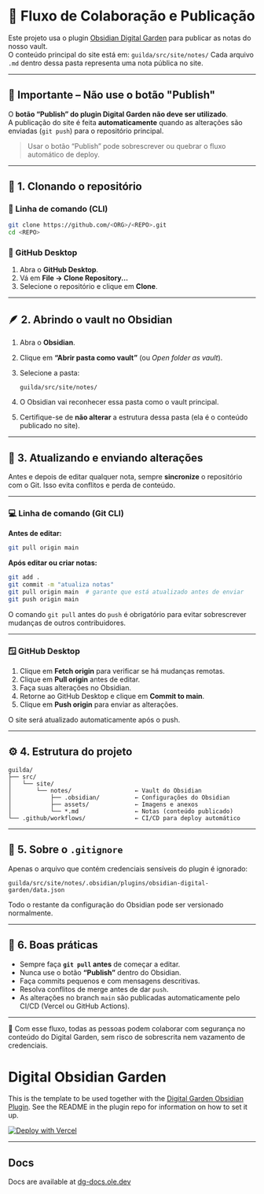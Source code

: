 # 🌱 Fluxo de Colaboração e Publicação

Este projeto usa o plugin [Obsidian Digital Garden](https://github.com/oleeskild/obsidian-digital-garden) para publicar as notas do nosso vault.  
O conteúdo principal do site está em: `guilda/src/site/notes/`
Cada arquivo `.md` dentro dessa pasta representa uma nota pública no site.

---

## 🚫 Importante – Não use o botão "Publish"

O **botão “Publish” do plugin Digital Garden** **não deve ser utilizado**.  
A publicação do site é feita **automaticamente** quando as alterações são enviadas (`git push`) para o repositório principal.  

> Usar o botão “Publish” pode sobrescrever ou quebrar o fluxo automático de deploy.

---

## 🧭 1. Clonando o repositório

### 🔹 Linha de comando (CLI)
```bash
git clone https://github.com/<ORG>/<REPO>.git
cd <REPO>
````

### 🔹 GitHub Desktop

1. Abra o **GitHub Desktop**.
2. Vá em **File → Clone Repository...**
3. Selecione o repositório e clique em **Clone**.

---

## 🪶 2. Abrindo o vault no Obsidian

1. Abra o **Obsidian**.
2. Clique em **“Abrir pasta como vault”** (ou *Open folder as vault*).
3. Selecione a pasta:

   ```
   guilda/src/site/notes/
   ```
4. O Obsidian vai reconhecer essa pasta como o vault principal.
5. Certifique-se de **não alterar** a estrutura dessa pasta (ela é o conteúdo publicado no site).

---

## 🔄 3. Atualizando e enviando alterações

Antes e depois de editar qualquer nota, sempre **sincronize** o repositório com o Git.
Isso evita conflitos e perda de conteúdo.

---

### 💻 Linha de comando (Git CLI)

**Antes de editar:**

```bash
git pull origin main
```

**Após editar ou criar notas:**

```bash
git add .
git commit -m "atualiza notas"
git pull origin main  # garante que está atualizado antes de enviar
git push origin main
```

O comando `git pull` antes do `push` é obrigatório para evitar sobrescrever mudanças de outros contribuidores.

---

### 🪟 GitHub Desktop

1. Clique em **Fetch origin** para verificar se há mudanças remotas.
2. Clique em **Pull origin** antes de editar.
3. Faça suas alterações no Obsidian.
4. Retorne ao GitHub Desktop e clique em **Commit to main**.
5. Clique em **Push origin** para enviar as alterações.

O site será atualizado automaticamente após o push.

---

## ⚙️ 4. Estrutura do projeto

```
guilda/
├── src/
│   └── site/
│       └── notes/                  ← Vault do Obsidian
│           ├── .obsidian/          ← Configurações do Obsidian
│           ├── assets/             ← Imagens e anexos
│           └── *.md                ← Notas (conteúdo publicado)
└── .github/workflows/              ← CI/CD para deploy automático
```

---

## 🧱 5. Sobre o `.gitignore`

Apenas o arquivo que contém credenciais sensíveis do plugin é ignorado:

```gitignore
guilda/src/site/notes/.obsidian/plugins/obsidian-digital-garden/data.json
```

Todo o restante da configuração do Obsidian pode ser versionado normalmente.

---

## 💬 6. Boas práticas

* Sempre faça **`git pull` antes** de começar a editar.
* Nunca use o botão **“Publish”** dentro do Obsidian.
* Faça commits pequenos e com mensagens descritivas.
* Resolva conflitos de merge antes de dar `push`.
* As alterações no branch `main` são publicadas automaticamente pelo CI/CD (Vercel ou GitHub Actions).

---

💚 Com esse fluxo, todas as pessoas podem colaborar com segurança no conteúdo do Digital Garden, sem risco de sobrescrita nem vazamento de credenciais.


# Digital Obsidian Garden
This is the template to be used together with the [Digital Garden Obsidian Plugin](https://github.com/oleeskild/Obsidian-Digital-Garden). 
See the README in the plugin repo for information on how to set it up.

[![Deploy with Vercel](https://vercel.com/button)](https://vercel.com/new/clone?repository-url=https://github.com/oleeskild/digitalgarden)

---
## Docs
Docs are available at [dg-docs.ole.dev](https://dg-docs.ole.dev/)


